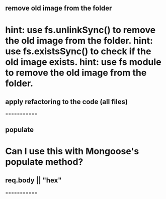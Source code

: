 ## remove old image from the folder
hint: use fs.unlinkSync() to remove the old image from the folder.
hint: use fs.existsSync() to check if the old image exists.
hint: use fs module to remove the old image from the folder.
===========
## apply refactoring to the code (all files)
===========
## populate
Can I use this with Mongoose's populate method?
===========
## req.body || "hex"
===========